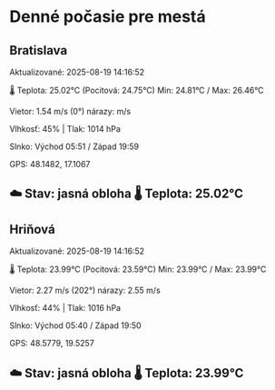 ﻿# Denné počasie pre mestá

## Bratislava
Aktualizované: 2025-08-19 14:16:52

🌡️ Teplota: 25.02°C 
(Pocitová: 24.75°C)
Min: 24.81°C / Max: 26.46°C

Vietor: 1.54 m/s    (0°) 
nárazy:  m/s

Vlhkosť: 45% | Tlak: 1014 hPa

Slnko: Východ 05:51 / Západ 19:59

GPS: 48.1482, 17.1067

☁️ Stav: jasná obloha        🌡️ Teplota: 25.02°C
---

## Hriňová
Aktualizované: 2025-08-19 14:16:52

🌡️ Teplota: 23.99°C 
(Pocitová: 23.59°C)
Min: 23.99°C / Max: 23.99°C

Vietor: 2.27 m/s (202°)
nárazy: 2.55 m/s

Vlhkosť: 44% | Tlak: 1016 hPa

Slnko: Východ 05:40 / Západ 19:50

GPS: 48.5779, 19.5257

☁️ Stav: jasná obloha        🌡️ Teplota: 23.99°C
---
